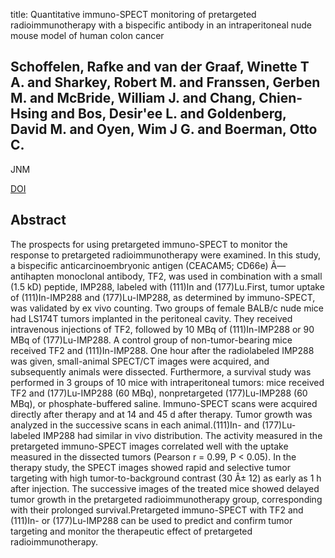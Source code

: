 title: Quantitative immuno-SPECT monitoring of pretargeted radioimmunotherapy with a bispecific antibody in an intraperitoneal nude mouse model of human colon cancer

## Schoffelen, Rafke and van der Graaf, Winette T A. and Sharkey, Robert M. and Franssen, Gerben M. and McBride, William J. and Chang, Chien-Hsing and Bos, Desir'ee L. and Goldenberg, David M. and Oyen, Wim J G. and Boerman, Otto C.
JNM

<a href="https://doi.org/10.2967/jnumed.112.106278">DOI</a>

## Abstract
The prospects for using pretargeted immuno-SPECT to monitor the response to pretargeted radioimmunotherapy were examined. In this study, a bispecific anticarcinoembryonic antigen (CEACAM5; CD66e) Ã— antihapten monoclonal antibody, TF2, was used in combination with a small (1.5 kD) peptide, IMP288, labeled with (111)In and (177)Lu.First, tumor uptake of (111)In-IMP288 and (177)Lu-IMP288, as determined by immuno-SPECT, was validated by ex vivo counting. Two groups of female BALB/c nude mice had LS174T tumors implanted in the peritoneal cavity. They received intravenous injections of TF2, followed by 10 MBq of (111)In-IMP288 or 90 MBq of (177)Lu-IMP288. A control group of non-tumor-bearing mice received TF2 and (111)In-IMP288. One hour after the radiolabeled IMP288 was given, small-animal SPECT/CT images were acquired, and subsequently animals were dissected. Furthermore, a survival study was performed in 3 groups of 10 mice with intraperitoneal tumors: mice received TF2 and (177)Lu-IMP288 (60 MBq), nonpretargeted (177)Lu-IMP288 (60 MBq), or phosphate-buffered saline. Immuno-SPECT scans were acquired directly after therapy and at 14 and 45 d after therapy. Tumor growth was analyzed in the successive scans in each animal.(111)In- and (177)Lu-labeled IMP288 had similar in vivo distribution. The activity measured in the pretargeted immuno-SPECT images correlated well with the uptake measured in the dissected tumors (Pearson r = 0.99, P < 0.05). In the therapy study, the SPECT images showed rapid and selective tumor targeting with high tumor-to-background contrast (30 Â± 12) as early as 1 h after injection. The successive images of the treated mice showed delayed tumor growth in the pretargeted radioimmunotherapy group, corresponding with their prolonged survival.Pretargeted immuno-SPECT with TF2 and (111)In- or (177)Lu-IMP288 can be used to predict and confirm tumor targeting and monitor the therapeutic effect of pretargeted radioimmunotherapy.

